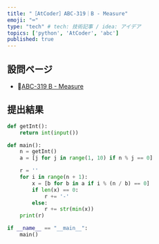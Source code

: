 ```yaml
---
title: "［AtCoder］ABC-319｜B - Measure"
emoji: "⌨️"
type: "tech" # tech: 技術記事 / idea: アイデア
topics: ['python', 'AtCoder', 'abc']
published: true
---
```


## 設問ページ

- 🔗[ABC-319 B - Measure](https://atcoder.jp/contests/abc319/tasks/abc319_b)

## 提出結果

```python
def getInt():
    return int(input())

def main():
    n = getInt()
    a = [j for j in range(1, 10) if n % j == 0]

    r = ''
    for i in range(n + 1):
        x = [b for b in a if i % (n / b) == 0]
        if len(x) == 0:
            r += '-'
        else:
            r += str(min(x))
    print(r)

if __name__ == "__main__":
    main()
```
